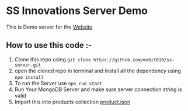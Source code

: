 # SS Innovations Server Demo

This is Demo server for the [Website](https://github.com/mohit810/ss-website)

## How to use this code :-
1) Clone this repo using `git clone https://github.com/mohit810/ss-server.git`
2) open the cloned repo in terminal and Install all the dependency using `npm install`
5) To run the Server use `npn run start`
3) Run Your MongoDB Server and make sure server connection string is valid
4) Import this into products collection [product.json](https://github.com/mohit810/ss-server/blob/main/product.json)
